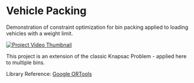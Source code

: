 # Vehicle Packing
Demonstration of constraint optimization for bin packing applied to loading vehicles with a weight limit.

[![Project Video Thumbnail](https://img.youtube.com/vi/qt2tTfdm8rc/0.jpg)](https://www.youtube.com/watch?v=qt2tTfdm8rc)

This project is an extension of the classic Knapsac Problem - applied here to multiple bins. 

Library Reference: [Google ORTools](https://developers.google.com/optimization)